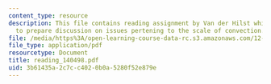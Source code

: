 ```yaml
---
content_type: resource
description: This file contains reading assignment by Van der Hilst which asks students
  to prepare discussion on issues pertening to the scale of convection.
file: /media/https%3A/open-learning-course-data-rc.s3.amazonaws.com/12-570-seminar-in-geophysics-mantle-convection-spring-1998/3b61435a2c7cc4020b0a5280f52e879e_reading_140498.pdf
file_type: application/pdf
resourcetype: Document
title: reading_140498.pdf
uid: 3b61435a-2c7c-c402-0b0a-5280f52e879e
---
```

